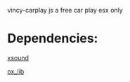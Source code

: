 vincy-carplay js a free car play esx only

# Dependencies:

[xsound](https://github.com/Xogy/xsound)

[ox_lib](https://github.com/Xogy/xsound)


